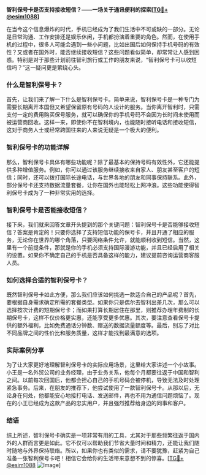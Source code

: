 **智利保号卡是否支持接收短信？——一场关于通讯便利的探索[[TG💪+ @esim1088](https://t.me/s/esim1088)]**

在当今这个信息爆炸的时代，手机已经成为了我们生活中不可或缺的一部分。无论是日常沟通、工作安排还是娱乐休闲，手机都扮演着重要的角色。然而，在使用手机的过程中，很多人可能会遇到一些小问题，比如出国后如何保持手机号码的有效性？又或者在国外时，能否继续接收短信？这些问题看似简单，却常常让人感到困惑。特别是对于那些计划前往智利旅行或工作的朋友来说，“智利保号卡可以收短信吗？”这一疑问更是萦绕心头。

### 什么是智利保号卡？

首先，让我们来了解一下什么是智利保号卡。简单来说，智利保号卡是一种专门为需要长期离开本国但又希望保留原有号码的人设计的服务。当你离开智利时，只需支付一定的费用购买保号服务，就可以确保你的手机号码不会因为长时间未使用而被运营商回收。这样一来，即使你不在智利境内，也能随时接听电话和接收短信，这对于商务人士或经常跨国往来的人来说无疑是一个极大的便利。

### 智利保号卡的功能详解

那么，智利保号卡具体有哪些功能呢？除了最基本的保持号码有效性外，它还能提供多种增值服务。例如，你可以通过该服务继续接收来自家人、朋友甚至客户的短信；同时，还可以拨打国际长途电话，与世界各地的朋友和同事保持联系。此外，部分保号卡还支持数据流量套餐，让你在国外也能轻松上网冲浪。这些功能使得智利保号卡成为了一种非常实用的选择。

### 智利保号卡是否能接收短信？

接下来，我们就来回答文章开头提到的那个关键问题：智利保号卡是否能够接收短信？答案是肯定的！只要你选择了支持短信功能的保号卡，并且开通了相应的服务，无论你在世界的哪个角落，只要网络条件允许，就能顺利收到短信。当然，这里有一个前提条件，那就是你的手机必须支持国际漫游功能，并且已经启用了相关的设置。如果你不确定自己的手机是否具备这样的能力，建议提前咨询运营商客服人员。

### 如何选择合适的智利保号卡？

既然智利保号卡如此方便，那么我们应该如何挑选一款适合自己的产品呢？首先，要根据自身需求确定所需的套餐类型。如果你只是偶尔去智利出差几次，那么可以选择按次计费的短期保号卡；而如果打算长期居住在那里，则推荐办理年费制的长期保号卡，这样不仅价格更实惠，还能享受更多优惠。其次，要注意查看保号卡提供的额外福利，比如免费通话分钟数、赠送的数据流量额度等。最后，别忘了对比不同品牌之间的性价比和服务质量，这样才能找到最满意的选项。

### 实际案例分享

为了让大家更好地理解智利保号卡的实际应用场景，这里给大家讲述一个小故事。小王是一名外贸公司的业务经理，由于业务关系，他每个月都要往返于中国和智利之间。以前每次回国后，他都会担心自己的手机号码会被停机，导致无法及时处理紧急事务。后来，在朋友的推荐下，他尝试使用了一款智利保号卡。从那以后，无论身在何处，他都能安心地接打电话、发送邮件，再也不用为通信问题烦恼了。现在的小王已经成为这款产品的忠实用户，并且强烈推荐给身边的同事和客户。

### 结语

综上所述，智利保号卡确实是一项非常有用的工具，尤其对于那些频繁往返于国内外的人群而言更是如此。它不仅可以帮助我们节省大量时间和精力，还能让我们随时随地与外界保持联络。所以，如果你也有类似的需求，请不要犹豫，赶紧为自己准备一张智利保号卡吧！相信它会给你的生活带来意想不到的惊喜。[[TG💪+ @esim1088](https://t.me/s/esim1088) ![Image](https://i.postimg.cc/4NQfJmqS/Snipaste-2025-05-13-00-14-12.png)]